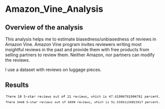 # Amazon_Vine_Analysis

## Overview of the analysis

This analysis helps me to estimate biasedness/unbiasedness of reviews in Amazon Vine. Amazon Vine program invites reviewers writing most insightful reviews in the past and provide them with free products from selling partners to review them. Neither Amazon, nor partners can modify the reviews.

I use a dataset with reviews on luggage pieces.

## Results

![](./analysis/vine.png)
![](./analysis/notvine.png)

